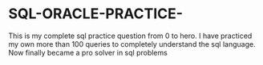 # SQL-ORACLE-PRACTICE-
This is my complete sql  practice question from 0 to hero. I have practiced my own more than 100 queries to completely understand the sql language. Now finally became a pro solver in sql problems
